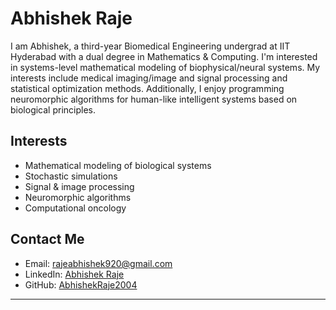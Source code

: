 # Abhishek Raje

I am Abhishek, a third-year Biomedical Engineering undergrad at IIT Hyderabad with a dual degree in Mathematics & Computing. I'm interested in systems-level mathematical modeling of biophysical/neural systems. My interests include medical imaging/image and signal processing and statistical optimization methods. Additionally, I enjoy programming neuromorphic algorithms for human-like intelligent systems based on biological principles.

##  Interests
- Mathematical modeling of biological systems
- Stochastic simulations
- Signal  & image processing
- Neuromorphic algorithms
- Computational oncology


##  Contact Me
- Email: rajeabhishek920@gmail.com
- LinkedIn: [Abhishek Raje](https://www.linkedin.com/in/abhishek-raje-309ba4252/)
- GitHub: [AbhishekRaje2004](https://github.com/AbhishekRaje2004)

---
